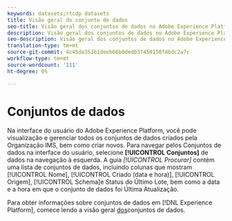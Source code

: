 ```yaml
---
keywords: datasets;rtcdp datasets
title: Visão geral do conjunto de dados
seo-title: Visão geral dos conjuntos de dados no Adobe Experience Platform
description: Visão geral dos conjuntos de dados no Adobe Experience Platform
seo-description: Visão geral dos conjuntos de dados no Adobe Experience Platform
translation-type: tm+mt
source-git-commit: 4c45da353b1deeb66b0dedb37450158f4bdc2a7c
workflow-type: tm+mt
source-wordcount: '111'
ht-degree: 0%

---
```



# Conjuntos de dados

Na interface do usuário do Adobe Experience Platform, você pode visualização e gerenciar todos os conjuntos de dados criados pela Organização IMS, bem como criar novos. Para navegar pelos Conjuntos de dados na interface do usuário, selecione **[!UICONTROL Conjuntos]** de dados na navegação à esquerda. A guia *[!UICONTROL Procurar]* contém uma lista de conjuntos de dados, incluindo colunas que mostram [!UICONTROL Nome], [!UICONTROL Criado (data e hora)], [!UICONTROL Origem], [!UICONTROL Schema]e Status do Último Lote, bem como a data e a hora em que o conjunto de dados foi Última Atualização.

Para obter informações sobre conjuntos de dados em [!DNL Experience Platform], comece lendo a visão geral [dos](../../catalog/datasets/overview.md)conjuntos de dados.
